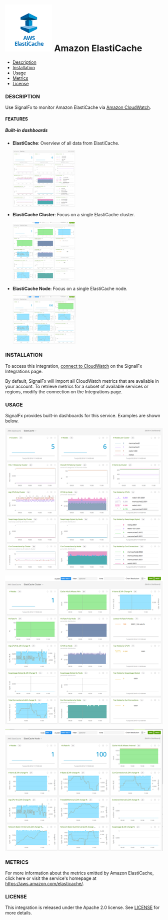 # ![](./img/integration_awselasticache.png) Amazon ElastiCache

- [Description](#description)
- [Installation](#installation)
- [Usage](#usage)
- [Metrics](#metrics)
- [License](#license)

### DESCRIPTION

Use SignalFx to monitor Amazon ElastiCache via [Amazon CloudWatch](https://github.com/signalfx/integrations/tree/master/aws)[](sfx_link:aws). 

#### FEATURES

##### Built-in dashboards

- **ElastiCache**: Overview of all data from ElastiCache.
  
  [<img src='./img/dashboard_elasticache_overview.png' width=200px>](./img/dashboard_elasticache_overview.png)

- **ElastiCache Cluster**: Focus on a single ElastiCache cluster.
  
  [<img src='./img/dashboard_elasticache_cluster.png' width=200px>](./img/dashboard_elasticache_cluster.png)
  
- **ElastiCache Node**: Focus on a single ElastiCache node.
  
  [<img src='./img/dashboard_elasticache_node.png' width=200px>](./img/dashboard_elasticache_node.png)

### INSTALLATION

To access this integration, [connect to CloudWatch](https://github.com/signalfx/integrations/tree/master/aws)[](sfx_link:aws) on the SignalFx Integrations page. 

By default, SignalFx will import all CloudWatch metrics that are available in your account. To retrieve metrics for a subset of available services or regions, modify the connection on the Integrations page. 

### USAGE

SignalFx provides built-in dashboards for this service. Examples are shown below. 

![](./img/dashboard_elasticache_overview.png)

![](./img/dashboard_elasticache_cluster.png)

![](./img/dashboard_elasticache_node.png)

### METRICS

For more information about the metrics emitted by Amazon ElastiCache, click here or visit the service's homepage at https://aws.amazon.com/elasticache/.

### LICENSE

This integration is released under the Apache 2.0 license. See [LICENSE](./LICENSE) for more details.
